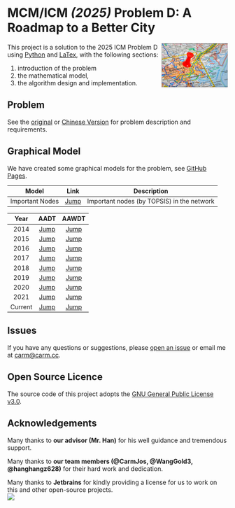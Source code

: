 # **MCM/ICM** _(2025)_ Problem D: A Roadmap to a Better City

<img align="right" height=30% width=30% src=".doc/problem/img.png"  alt="banner"/>

This project is a solution to the 2025 ICM Problem D using [Python]() and [LaTex](), with the following sections:

1. introduction of the problem
2. the mathematical model,
3. the algorithm design and implementation.

## Problem

See the [original](.doc/problem/ORIGINAL.md) or [Chinese Version](.doc/problem/CHINESE.md)
for problem description and requirements.

## Graphical Model

We have created some graphical models for the problem, see [GitHub Pages](https://carmjos.github.io/MCM-ICM.2025.D/).

|    **Model**    |                               **Link**                                | **Description**                            |            
|:---------------:|:---------------------------------------------------------------------:|--------------------------------------------|
| Important Nodes | [Jump](https://carmjos.github.io/MCM-ICM.2025.D/important_nodes.html) | Important nodes (by TOPSIS) in the network |

| **Year** |                                  **AADT**                                  |                                  **AAWDT**                                  |
|:--------:|:--------------------------------------------------------------------------:|:---------------------------------------------------------------------------:|
|   2014   |  [Jump](https://carmjos.github.io/MCM-ICM.2025.D/traffic/aadt/2014.html)   |  [Jump](https://carmjos.github.io/MCM-ICM.2025.D/traffic/aawdt/2014.html)   |
|   2015   |  [Jump](https://carmjos.github.io/MCM-ICM.2025.D/traffic/aadt/2015.html)   |  [Jump](https://carmjos.github.io/MCM-ICM.2025.D/traffic/aawdt/2015.html)   |
|   2016   |  [Jump](https://carmjos.github.io/MCM-ICM.2025.D/traffic/aadt/2016.html)   |  [Jump](https://carmjos.github.io/MCM-ICM.2025.D/traffic/aawdt/2016.html)   |
|   2017   |  [Jump](https://carmjos.github.io/MCM-ICM.2025.D/traffic/aadt/2017.html)   |  [Jump](https://carmjos.github.io/MCM-ICM.2025.D/traffic/aawdt/2017.html)   |
|   2018   |  [Jump](https://carmjos.github.io/MCM-ICM.2025.D/traffic/aadt/2018.html)   |  [Jump](https://carmjos.github.io/MCM-ICM.2025.D/traffic/aawdt/2018.html)   |
|   2019   |  [Jump](https://carmjos.github.io/MCM-ICM.2025.D/traffic/aadt/2019.html)   |  [Jump](https://carmjos.github.io/MCM-ICM.2025.D/traffic/aawdt/2019.html)   |
|   2020   |  [Jump](https://carmjos.github.io/MCM-ICM.2025.D/traffic/aadt/2020.html)   |  [Jump](https://carmjos.github.io/MCM-ICM.2025.D/traffic/aawdt/2020.html)   |
|   2021   |  [Jump](https://carmjos.github.io/MCM-ICM.2025.D/traffic/aadt/2021.html)   |  [Jump](https://carmjos.github.io/MCM-ICM.2025.D/traffic/aawdt/2021.html)   |
| Current  | [Jump](https://carmjos.github.io/MCM-ICM.2025.D/traffic/aadt/current.html) | [Jump](https://carmjos.github.io/MCM-ICM.2025.D/traffic/aawdt/current.html) |

## Issues

If you have any questions or suggestions, 
please [open an issue](https://github.com/CarmJos/CarmJos/issues/new?template=Blank+issue)
or email me at [carm@carm.cc](mailto:carm@carm.cc).

## Open Source Licence

The source code of this project adopts the [GNU General Public License v3.0](https://opensource.org/licenses/GPL-3.0).

## Acknowledgements

Many thanks to **our advisor (Mr. Han)** for his well guidance and tremendous support.

Many thanks to **our team members (@CarmJos, @WangGold3, @hanghangz628)** for their hard work and dedication.

Many thanks to **Jetbrains** for kindly providing a license for us to work on this and other open-source projects.  
![](https://resources.jetbrains.com/storage/products/company/brand/logos/jb_beam.svg)


